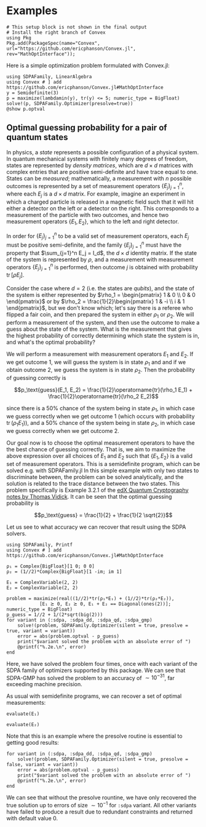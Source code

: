 # Examples

```@setup 1
# This setup block is not shown in the final output
# Install the right branch of Convex
using Pkg
Pkg.add(PackageSpec(name="Convex", url="https://github.com/ericphanson/Convex.jl", rev="MathOptInterface"));
```

Here is a simple optimization problem formulated with Convex.jl:

```@example 1
using SDPAFamily, LinearAlgebra
using Convex # ] add https://github.com/ericphanson/Convex.jl#MathOptInterface
y = Semidefinite(3)
p = maximize(lambdamin(y), tr(y) <= 5; numeric_type = BigFloat)
solve!(p, SDPAFamily.Optimizer(presolve=true))
@show p.optval
```

## Optimal guessing probability for a pair of quantum states

In physics, a *state* represents a possible configuration of a physical system. In quantum mechanical systems with finitely many degrees of freedom, states are represented by *density matrices*, which are $d\times d$ matrices with complex entries that are positive semi-definite and have trace equal to one. States can be *measured*; mathematically, a measurement with $n$ possible outcomes is represented by a set of measurement operators $\{E_j\}_{j=1}^n$, where each $E_j$ is a $d\times d$ matrix. For example, imagine an experiment in which a charged particle is released in a magnetic field such that it will hit either a detector on the left or a detector on the right. This corresponds to a measurement of the particle with two outcomes, and hence two measurement operators $\{E_1, E_2\}$, which to the left and right detector.

In order for $\{E_j\}_{j=1}^n$ to be a valid set of measurement operators, each $E_j$ must be positive semi-definite, and the family $\{E_j\}_{j=1}^n$ must have the property that $\sum_{j=1}^n E_j = I_d$, the $d\times d$ identity matrix. If the state of the system is represented by $\rho$, and a measurement with measurement operators $\{E_j\}_{j=1}^n$ is performed, then outcome $j$ is obtained with probability $\operatorname{tr}[\rho E_j]$.

Consider the case where $d=2$ (i.e. the states are *qubits*), and the state of the system is either represented by $\rho_1 = \begin{pmatrix} 1 & 0 \\ 0 & 0 \end{pmatrix}$ or by $\rho_2 = \frac{1}{2}\begin{pmatrix} 1 & -i \\ i & 1 \end{pmatrix}$, but we don't know which; let's say there is a referee who flipped a fair coin, and then prepared the system in either $\rho_1$ or $\rho_2$. We will perform a measurement of the system, and then use the outcome to make a guess about the state of the system.  What is the measurement that gives the highest probability of correctly determining which state the system is in, and what's the optimal probability?

We will perform a measurement with measurement operators $E_1$ and $E_2$. If we get outcome $1$, we will guess the system is in state $\rho_1$ and and if we obtain outcome 2, we guess the system is in state $\rho_2$. Then the probability of guessing correctly is

```math
p_\text{guess}(E_1, E_2) = \frac{1}{2}\operatorname{tr}(\rho_1  E_1) + \frac{1}{2}\operatorname{tr}(\rho_2  E_2)
```

since there is a 50% chance of the system being in state $\rho_1$, in which case we guess correctly when we get outcome 1 (which occurs with probability $\operatorname{tr}(\rho_1 E_1)$), and a 50% chance of the system being in state $\rho_2$, in which case we guess correctly when we get outcome $2$.

Our goal now is to choose the optimal measurement operators to have the the best chance of guessing correctly. That is, we aim to maximize the above expression over all choices of $E_1$ and $E_2$ such that $\{E_1, E_2\}$ is a valid set of measurement operators. This is a semidefinite program, which can be solved e.g. with SDPAFamily.jl In this simple example with only two states to discriminate between, the problem can be solved analytically, and the solution is related to the trace distance between the two states. This problem specifically is Example 3.2.1 of the [edX Quantum Cryptography notes by Thomas Vidick](http://users.cms.caltech.edu/~vidick/teaching/120_qcrypto/LN_Week3.pdf). It can be seen that the optimal guessing probability is

```math
p_\text{guess} = \frac{1}{2} + \frac{1}{2 \sqrt{2}}
```

Let us see to what accuracy we can recover that result using the SDPA solvers.

```@example 1
using SDPAFamily, Printf
using Convex # ] add https://github.com/ericphanson/Convex.jl#MathOptInterface

ρ₁ = Complex{BigFloat}[1 0; 0 0]
ρ₂ = (1//2)*Complex{BigFloat}[1 -im; im 1]

E₁ = ComplexVariable(2, 2)
E₂ = ComplexVariable(2, 2)

problem = maximize(real((1//2)*tr(ρ₁*E₁) + (1//2)*tr(ρ₂*E₂)),
            [E₁ ⪰ 0, E₂ ⪰ 0, E₁ + E₂ == Diagonal(ones(2))]; numeric_type = BigFloat)
p_guess = 1//2 + 1/(2*sqrt(big(2)))
for variant in (:sdpa, :sdpa_dd, :sdpa_qd, :sdpa_gmp)
    solve!(problem, SDPAFamily.Optimizer(silent = true, presolve = true, variant = variant))
    error = abs(problem.optval - p_guess)
    print("$variant solved the problem with an absolute error of ")
    @printf("%.2e.\n", error)
end
```

Here, we have solved the problem four times, once with each variant of the SDPA family of optimizers supported by this package. We can see that SDPA-GMP has solved the problem to an accuracy of $\sim 10^{-31}$, far exceeding machine precision.

As usual with semidefinite programs, we can recover a set of optimal measurements:

```@example 1
evaluate(E₁)
```

```@example 1
evaluate(E₂)
```

Note that this is an example where the presolve routine is essential to getting good results:

```@example 1
for variant in (:sdpa, :sdpa_dd, :sdpa_qd, :sdpa_gmp)
    solve!(problem, SDPAFamily.Optimizer(silent = true, presolve = false, variant = variant))
    error = abs(problem.optval - p_guess)
    print("$variant solved the problem with an absolute error of ")
    @printf("%.2e.\n", error)
end
```

We can see that without the presolve rountine, we have only recovered the true solution up to errors of size $\sim 10^{-1}$ for `:sdpa` variant. All other variants have failed to produce a result due to redundant constraints and returned with default value 0.
